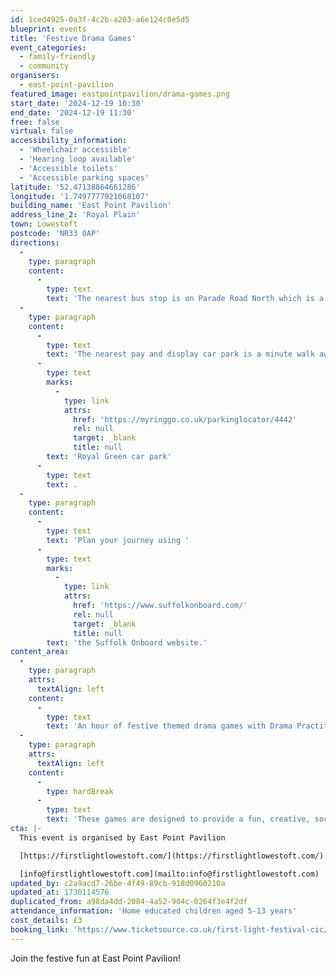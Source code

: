 ```yaml
---
id: 1ced4925-0a3f-4c2b-a203-a6e124c0e5d5
blueprint: events
title: 'Festive Drama Games'
event_categories:
  - family-friendly
  - community
organisers:
  - east-point-pavilion
featured_image: eastpointpavilion/drama-games.png
start_date: '2024-12-19 10:30'
end_date: '2024-12-19 11:30'
free: false
virtual: false
accessibility_information:
  - 'Wheelchair accessible'
  - 'Hearing loop available'
  - 'Accessible toilets'
  - 'Accessible parking spaces'
latitude: '52.47138864661286'
longitude: '1.7497777921068107'
building_name: 'East Point Pavilion'
address_line_2: 'Royal Plain'
town: Lowestoft
postcode: 'NR33 0AP'
directions:
  -
    type: paragraph
    content:
      -
        type: text
        text: 'The nearest bus stop is on Parade Road North which is a three minute walk from East Point Pavilion. There is a selection of buses which connect us to the town centre for example, No X2, X22 and 109.'
  -
    type: paragraph
    content:
      -
        type: text
        text: 'The nearest pay and display car park is a minute walk away at '
      -
        type: text
        marks:
          -
            type: link
            attrs:
              href: 'https://myringgo.co.uk/parkinglocator/4442'
              rel: null
              target: _blank
              title: null
        text: 'Royal Green car park'
      -
        type: text
        text: .
  -
    type: paragraph
    content:
      -
        type: text
        text: 'Plan your journey using '
      -
        type: text
        marks:
          -
            type: link
            attrs:
              href: 'https://www.suffolkonboard.com/'
              rel: null
              target: _blank
              title: null
        text: 'the Suffolk Onboard website.'
content_area:
  -
    type: paragraph
    attrs:
      textAlign: left
    content:
      -
        type: text
        text: 'An hour of festive themed drama games with Drama Practitioner Honey-Rose.'
  -
    type: paragraph
    attrs:
      textAlign: left
    content:
      -
        type: hardBreak
      -
        type: text
        text: 'These games are designed to provide a fun, creative, social experience, building confidence through teamwork, movement, voice & imagination!'
cta: |-
  This event is organised by East Point Pavilion

  [https://firstlightlowestoft.com/](https://firstlightlowestoft.com/)

  [info@firstlightlowestoft.com](mailto:info@firstlightlowestoft.com)
updated_by: c2a9acd7-26be-4f49-89cb-918d0960210a
updated_at: 1730114576
duplicated_from: a98da4dd-2084-4a52-904c-0264f3e4f2df
attendance_information: 'Home educated children aged 5-13 years'
cost_details: £3
booking_link: 'https://www.ticketsource.co.uk/first-light-festival-cic/festive-drama-games/e-gxaygm'
---
```

Join the festive fun at East Point Pavilion!
